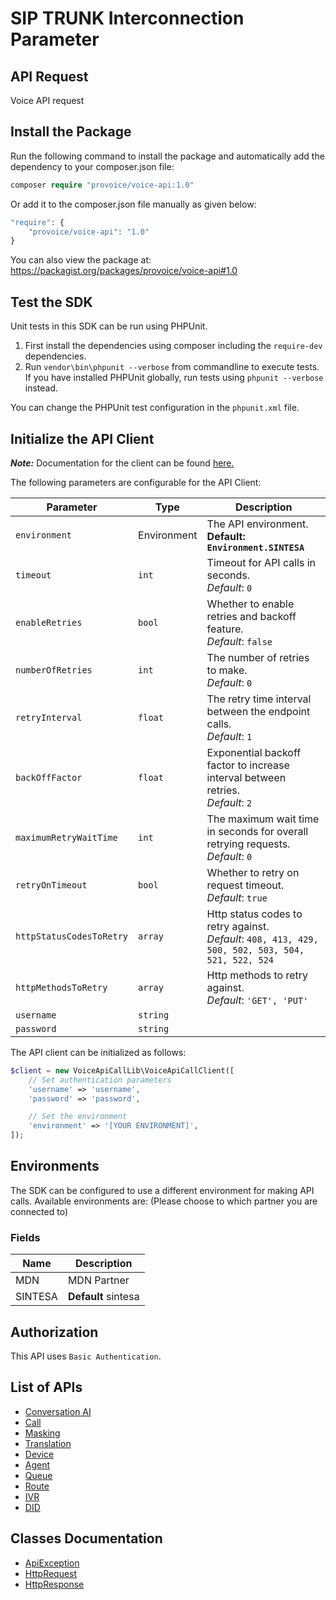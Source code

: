 # SIP TRUNK Interconnection Parameter 



## API Request

Voice API request

## Install the Package

Run the following command to install the package and automatically add the dependency to your composer.json file:

```php
composer require "provoice/voice-api:1.0"
```

Or add it to the composer.json file manually as given below:

```php
"require": {
    "provoice/voice-api": "1.0"
}
```

You can also view the package at:
https://packagist.org/packages/provoice/voice-api#1.0

## Test the SDK

Unit tests in this SDK can be run using PHPUnit.

1. First install the dependencies using composer including the `require-dev` dependencies.
2. Run `vendor\bin\phpunit --verbose` from commandline to execute tests. If you have installed PHPUnit globally, run tests using `phpunit --verbose` instead.

You can change the PHPUnit test configuration in the `phpunit.xml` file.

## Initialize the API Client

**_Note:_** Documentation for the client can be found [here.](doc/client.md)

The following parameters are configurable for the API Client:

| Parameter | Type | Description |
|  --- | --- | --- |
| `environment` | Environment | The API environment. <br> **Default: `Environment.SINTESA`** |
| `timeout` | `int` | Timeout for API calls in seconds.<br>*Default*: `0` |
| `enableRetries` | `bool` | Whether to enable retries and backoff feature.<br>*Default*: `false` |
| `numberOfRetries` | `int` | The number of retries to make.<br>*Default*: `0` |
| `retryInterval` | `float` | The retry time interval between the endpoint calls.<br>*Default*: `1` |
| `backOffFactor` | `float` | Exponential backoff factor to increase interval between retries.<br>*Default*: `2` |
| `maximumRetryWaitTime` | `int` | The maximum wait time in seconds for overall retrying requests.<br>*Default*: `0` |
| `retryOnTimeout` | `bool` | Whether to retry on request timeout.<br>*Default*: `true` |
| `httpStatusCodesToRetry` | `array` | Http status codes to retry against.<br>*Default*: `408, 413, 429, 500, 502, 503, 504, 521, 522, 524` |
| `httpMethodsToRetry` | `array` | Http methods to retry against.<br>*Default*: `'GET', 'PUT'` |
| `username` | `string` |  |
| `password` | `string` |  |

The API client can be initialized as follows:

```php
$client = new VoiceApiCallLib\VoiceApiCallClient([
    // Set authentication parameters
    'username' => 'username',
    'password' => 'password',

    // Set the environment
    'environment' => '[YOUR ENVIRONMENT]',
]);
```

## Environments

The SDK can be configured to use a different environment for making API calls. Available environments are:
(Please choose to which partner you are connected to)
### Fields

| Name | Description |
|  --- | --- |
| MDN | MDN Partner |
| SINTESA | **Default**  sintesa |

## Authorization

This API uses `Basic Authentication`.

## List of APIs

* [Conversation AI](doc/controllers/conversation-ai.md)
* [Call](doc/controllers/call.md)
* [Masking](doc/controllers/masking.md)
* [Translation](doc/controllers/translation.md)
* [Device](doc/controllers/device.md)
* [Agent](doc/controllers/agent.md)
* [Queue](doc/controllers/queue.md)
* [Route](doc/controllers/route.md)
* [IVR](doc/controllers/ivr.md)
* [DID](doc/controllers/did.md)

## Classes Documentation

* [ApiException](doc/api-exception.md)
* [HttpRequest](doc/http-request.md)
* [HttpResponse](doc/http-response.md)

